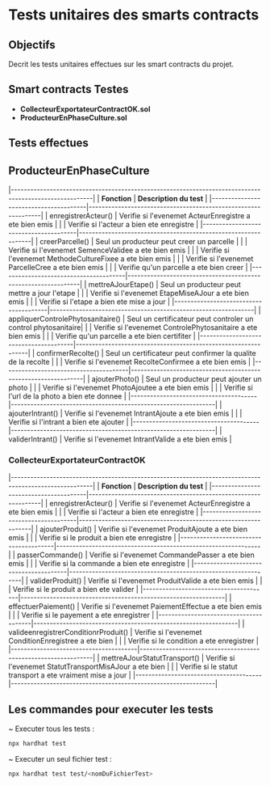 # Tests unitaires des smarts contracts


## Objectifs
Decrit les tests unitaires effectues sur les smart contracts du projet.


## Smart contracts Testes
- **CollecteurExportateurContractOK.sol**
- **ProducteurEnPhaseCulture.sol**


## Tests effectues

## ProducteurEnPhaseCulture
|-------------------------------------------------------------------------------------------------------|
| **Fonction**                          | **Description du test**                                       |
|---------------------------------------|---------------------------------------------------------------|
| enregistrerActeur()                   | Verifie si l'evenemet ActeurEnregistre a ete bien emis        |
|                                       | Verifie si l'acteur a bien ete enregistre                     |
|---------------------------------------|---------------------------------------------------------------|
| creerParcelle()                       | Seul un producteur peut creer un parcelle                     |
|                                       | Verifie si l'evenemet SemenceValidee a ete bien emis          |
|                                       | Verifie si l'evenemet MethodeCultureFixee a ete bien emis     |
|                                       | Verifie si l'evenemet ParcelleCree a ete bien emis            |
|                                       | Verifie qu'un parcelle a ete bien creer                       |
|---------------------------------------|---------------------------------------------------------------|
| mettreAJourEtape()                    | Seul un producteur peut mettre a jour l'etape                 |
|                                       | Verifie si l'evenemet EtapeMiseAJour a ete bien emis          |
|                                       | Verifie si l'etape a bien ete mise a jour                     |
|---------------------------------------|---------------------------------------------------------------|
| appliquerControlePhytosanitaire()     | Seul un certificateur peut controler un control phytosanitaire|
|                                       | Verifie si l'evenemet ControlePhytosanitaire a ete bien emis  |
|                                       | Verifie qu'un parcelle a ete bien certifiter                  |
|---------------------------------------|---------------------------------------------------------------|
| confirmerRecolte()                    | Seul un certificateur peut confirmer la qualite de la recolte |
|                                       | Verifie si l'evenemet RecolteConfirmee a ete bien emis        |
|---------------------------------------|---------------------------------------------------------------|
| ajouterPhoto()                        | Seul un producteur peut ajouter un photo                      |
|                                       | Verifie si l'evenemet PhotoAjoutee a ete bien emis            |
|                                       | Verifie si l'url de la photo a bien ete donnee                |
|---------------------------------------|---------------------------------------------------------------|
| ajouterIntrant()                      | Verifie si l'evenemet IntrantAjoute a ete bien emis           |
|                                       | Verifie si l'intrant a bien ete ajouter                       |
|---------------------------------------|---------------------------------------------------------------|
| validerIntrant()                      | Verifie si l'evenemet IntrantValide a ete bien emis           |


### CollecteurExportateurContractOK
|-------------------------------------------------------------------------------------------------------|
| **Fonction**                          | **Description du test**                                       |
|---------------------------------------|---------------------------------------------------------------|
| enregistrerActeur()                   | Verifie si l'evenemet ActeurEnregistre a ete bien emis        |
|                                       | Verifie si l'acteur a bien ete enregistre                     |
|---------------------------------------|---------------------------------------------------------------|
| ajouterProduit()                      | Verifie si l'evenemet ProduitAjoute a ete bien emis           |
|                                       | Verifie si le produit a bien ete enregistre                   |
|---------------------------------------|---------------------------------------------------------------|
| passerCommande()                      | Verifie si l'evenemet CommandePasser a ete bien emis          |
|                                       | Verifie si la commande a bien ete enregistre                  |
|---------------------------------------|---------------------------------------------------------------|
| validerProduit()                      | Verifie si l'evenemet ProduitValide a ete bien emis           |
|                                       | Verifie si le produit a bien ete valider                      |
|---------------------------------------|---------------------------------------------------------------|
| effectuerPaiement()                   | Verifie si l'evenemet PaiementEffectue a ete bien emis        |
|                                       | Verifie si le payement a ete enregistrer                      |
|---------------------------------------|---------------------------------------------------------------|
| valideenregistrerConditionrProduit()  | Verifie si l'evenemet ConditionEnregistree a ete bien         |
|                                       | Verifie si le condition a ete enregistrer                     |
|---------------------------------------|---------------------------------------------------------------|
| mettreAJourStatutTransport()          | Verifie si l'evenemet StatutTransportMisAJour a ete bien      |
|                                       | Verifie si le statut transport a ete vraiment mise a jour     |
|---------------------------------------|---------------------------------------------------------------|


## Les commandes pour executer les tests
~ Executer tous les tests :
```sh
npx hardhat test
```
~ Executer un seul fichier test :
```sh
npx hardhat test test/<nomDuFichierTest>
```
